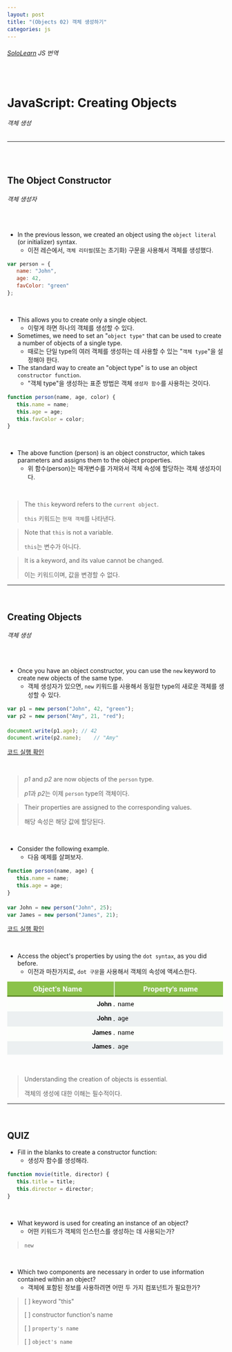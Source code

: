 ```yaml
---
layout: post
title: "(Objects 02) 객체 생성하기"
categories: js
---
```


###### [SoloLearn](https://www.sololearn.com/) JS 번역

<br>

# JavaScript: Creating Objects

###### 객체 생성

------

<br>

<br>

## The Object Constructor

###### 객체 생성자

<br>

- In the previous lesson, we created an object using the `object literal` (or initializer) syntax.
  - 이전 레슨에서, `객체 리터럴`(또는 초기화) 구문을 사용해서 객체를 생성했다.

```js
var person = {
   name: "John",
   age: 42,
   favColor: "green"
};
```

<br>

- This allows you to create only a single object.
  - 이렇게 하면 하나의 객체를 생성할 수 있다.
- Sometimes, we need to set an "`object type"` that can be used to create a number of objects of a single type.
  - 때로는 단일 type의 여러 객체를 생성하는 데 사용할 수 있는 "`객체 type`"을 설정해야 한다.
- The standard way to create an "object type" is to use an object `constructor function`.
  - "객체 type"을 생성하는 표준 방법은 객체 `생성자 함수`를 사용하는 것이다.

```js
function person(name, age, color) {
   this.name = name;
   this.age = age;
   this.favColor = color;
}
```

<br>

- The above function (person) is an object constructor, which takes parameters and assigns them to the object properties.
  - 위 함수(person)는 매개변수를 가져와서 객체 속성에 할당하는 객체 생성자이다.

<br>

> The `this` keyword refers to the `current object`.
>
> `this` 키워드는 `현재 객체`를 나타낸다.

> Note that `this` is not a variable.
>
> `this`는 변수가 아니다.

> It is a keyword, and its value cannot be changed.
>
> 이는 키워드이며, 값을 변경할 수 없다.

------

<br>

## Creating Objects

###### 객체 생성

<br>

- Once you have an object constructor, you can use the `new` keyword to create new objects of the same type.
  - 객체 생성자가 있으면, `new` 키워드를 사용해서 동일한 type의 새로운 객체를 생성할 수 있다.

```js
var p1 = new person("John", 42, "green");
var p2 = new person("Amy", 21, "red");

document.write(p1.age);	// 42
document.write(p2.name);	// "Amy"
```

[코드 실행 확인](https://code.sololearn.com/689/#js)

<br>

> *p1* and *p2* are now objects of the `person` type.
>
> *p1*과 *p2*는 이제 `person` type의 객체이다.

> Their properties are assigned to the corresponding values.
>
> 해당 속성은 해당 값에 할당된다.

<br>

- Consider the following example.
  - 다음 예제를 살펴보자.

```js
function person(name, age) {
   this.name = name;
   this.age = age;
}

var John = new person("John", 25);
var James = new person("James", 21);
```

[코드 실행 확인](https://code.sololearn.com/690/#js)

<br>

- Access the object's properties by using the `dot syntax`, as you did before.
  - 이전과 마찬가지로, `dot 구문`을 사용해서 객체의 속성에 액세스한다.

![img](/assets/img/js-sololearn-objects-02-01.png)

<br>

> Understanding the creation of objects is essential.
>
> 객체의 생성에 대한 이해는 필수적이다.

------

<br>

## QUIZ

- Fill in the blanks to create a constructor function:
  - 생성자 함수를 생성해라.

```js
function movie(title, director) {
   this.title = title;
   this.director = director;
}
```

<br>

- What keyword is used for creating an instance of an object?
  - 어떤 키워드가 객체의 인스턴스를 생성하는 데 사용되는가?

> `new`

<br>

- Which two components are necessary in order to use information contained within an object?
  - 객체에 포함된 정보를 사용하려면 어떤 두 가지 컴포넌트가 필요한가?

> [ ] keyword "this"
>
> [ ] constructor function's name
>
> [ ] `property's name`
>
> [ ] `object's name`

<br>